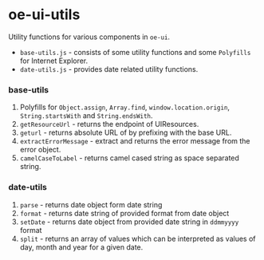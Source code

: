# oe-ui-utils

Utility functions for various components in `oe-ui`.

* `base-utils.js` - consists of some utility functions and some `Polyfills` for Internet Explorer.
* `date-utils.js` - provides date related utility functions.

### base-utils
1. Polyfills for `Object.assign`, `Array.find`, `window.location.origin`, `String.startsWith` and `String.endsWith`.
1. `getResourceUrl` -  returns the endpoint of UIResources.
1. `geturl` - returns absolute URL of by prefixing with the base URL.
1. `extractErrorMessage` - extract and returns the error message from the error object.
1. `camelCaseToLabel` - returns camel cased string as space separated string.

### date-utils
1. `parse` - returns date object form date string
1. `format` - returns date string of provided format from date object
1. `setDate`  - returns date object from provided date string in `ddmmyyyy` format
1. `split` - returns an array of values which can be interpreted as values of day, month and year for a given date.